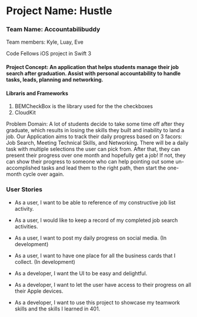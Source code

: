 # Project Name: Hustle
### Team Name: Accountabilibuddy
Team members: Kyle, Luay, Eve

Code Fellows iOS project in Swift 3

#### Project Concept: An application that helps students manage their job search after graduation. Assist with personal accountability to handle tasks, leads, planning and networking.

#### Libraris and Frameworks
1) BEMCheckBox is the library used for the the checkboxes
2) CloudKit

Problem Domain: A lot of students decide to take some time off after they graduate, which results in losing the skills they built and inability to land a job. Our Application aims to track their daily progress based on 3 facors: Job Search, Meeting Technical Skills, and Networking. There will be a daily task with multiple selections the user can pick from. After that, they can present their progress over one month and hopefully get a job! If not, they can show their progress to someone who can help pointing out some un-accomplished tasks and lead them to the right path, then start the one-month cycle over again.


### User Stories

* As a user, I want to be able to reference of my constructive job list activity.
* As a user, I would like to keep a record of my completed job search activities.
* As a user, I want to post my daily progress on social media. (In development)
* As a user, I want to have one place for all the business cards that I collect. (In development)

* As a developer, I want the UI to be easy and delightful.
* As a developer, I want to let the user have access to their progress on all their Apple devices.
* As a developer, I want to use this project to showcase my teamwork skills and the skills I learned in 401.
